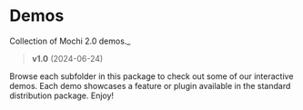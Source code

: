 # Demos
Collection of Mochi 2.0 demos._

> **v1.0** (2024-06-24)

Browse each subfolder in this package to check out some of our interactive demos. Each demo showcases a feature or plugin available in the standard distribution package. Enjoy!
